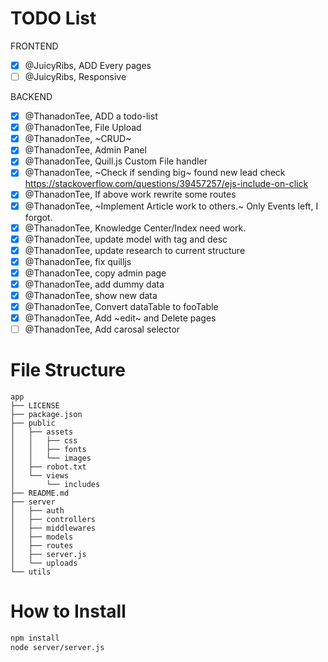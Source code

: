 # TODO List

FRONTEND

-   [x] @JuicyRibs, ADD Every pages
-   [ ] @JuicyRibs, Responsive

BACKEND

-   [x] @ThanadonTee, ADD a todo-list
-   [x] @ThanadonTee, File Upload
-   [x] @ThanadonTee, ~CRUD~
-   [x] @ThanadonTee, Admin Panel
-   [x] @ThanadonTee, Quill.js Custom File handler
-   [x] @ThanadonTee, ~Check if sending big~ found new lead check https://stackoverflow.com/questions/39457257/ejs-include-on-click
-   [x] @ThanadonTee, If above work rewrite some routes
-   [x] @ThanadonTee, ~Implement Article work to others.~ Only Events left, I forgot.
-   [x] @ThanadonTee, Knowledge Center/Index need work.
-   [x] @ThanadonTee, update model with tag and desc
-   [x] @ThanadonTee, update research to current structure
-   [x] @ThanadonTee, fix quilljs
-   [x] @ThanadonTee, copy admin page
-   [x] @ThanadonTee, add dummy data
-   [x] @ThanadonTee, show new data
-   [x] @ThanadonTee, Convert dataTable to fooTable
-   [x] @ThanadonTee, Add ~edit~ and Delete pages
-   [ ] @ThanadonTee, Add carosal selector

# File Structure

```
app
├── LICENSE
├── package.json
├── public
│   ├── assets
│   │   ├── css
│   │   ├── fonts
│   │   └── images
│   ├── robot.txt
│   └── views
│       └── includes
├── README.md
├── server
│   ├── auth
│   ├── controllers
│   ├── middlewares
│   ├── models
│   ├── routes
│   ├── server.js
│   └── uploads
└── utils
```

# How to Install

```bash
npm install
node server/server.js
```
